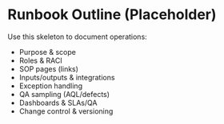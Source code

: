﻿# Runbook Outline (Placeholder)

Use this skeleton to document operations:
- Purpose & scope
- Roles & RACI
- SOP pages (links)
- Inputs/outputs & integrations
- Exception handling
- QA sampling (AQL/defects)
- Dashboards & SLAs/QA
- Change control & versioning
